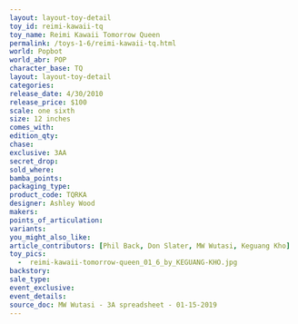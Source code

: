 ```yaml
---
layout: layout-toy-detail 
toy_id: reimi-kawaii-tq
toy_name: Reimi Kawaii Tomorrow Queen
permalink: /toys-1-6/reimi-kawaii-tq.html
world: Popbot
world_abr: POP
character_base: TQ
layout: layout-toy-detail
categories: 
release_date: 4/30/2010
release_price: $100 
scale: one sixth
size: 12 inches
comes_with: 
edition_qty: 
chase: 
exclusive: 3AA
secret_drop: 
sold_where: 
bamba_points: 
packaging_type: 
product_code: TQRKA
designer: Ashley Wood
makers: 
points_of_articulation: 
variants: 
you_might_also_like: 
article_contributors: [Phil Back, Don Slater, MW Wutasi, Keguang Kho]
toy_pics: 
  -  reimi-kawaii-tomorrow-queen_01_6_by_KEGUANG-KHO.jpg
backstory: 
sale_type: 
event_exclusive: 
event_details: 
source_doc: MW Wutasi - 3A spreadsheet - 01-15-2019
---
```

